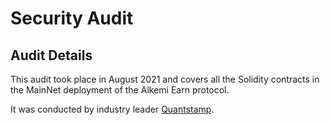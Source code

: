 # Security Audit

## Audit Details
This audit took place in August 2021 and covers all the Solidity contracts in the MainNet deployment of the Alkemi Earn protocol.

It was conducted by industry leader <a href="https://quantstamp.com/">Quantstamp</a>.